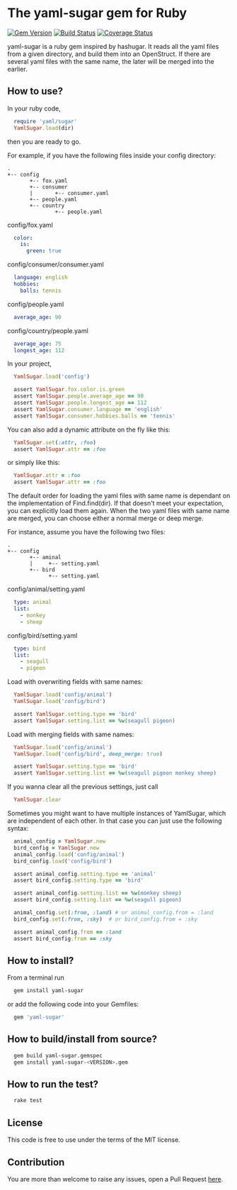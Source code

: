 # The yaml-sugar gem for Ruby

[![Gem Version](https://badge.fury.io/rb/yaml-sugar.svg)](https://badge.fury.io/rb/yaml-sugar)
[![Build Status](https://travis-ci.org/hex0cter/yaml-sugar.svg?branch=master)](https://travis-ci.org/hex0cter/yaml-sugar)
[![Coverage Status](https://coveralls.io/repos/github/hex0cter/yaml-sugar/badge.svg?branch=master)](https://coveralls.io/github/hex0cter/yaml-sugar?branch=master)

yaml-sugar is a ruby gem inspired by hashugar. It reads all the yaml files from
a given directory, and build them into an OpenStruct. If there are several yaml
files with the same name, the later will be merged into the earlier.

## How to use?

In your ruby code,

```ruby
  require 'yaml/sugar'
  YamlSugar.load(dir)
```

then you are ready to go.

For example, if you have the following files inside your config directory:

```
.
+-- config
       +-- fox.yaml
       +-- consumer
       |       +-- consumer.yaml
       +-- people.yaml
       +-- country
               +-- people.yaml
```

config/fox.yaml
```yaml
  color:
    is:
      green: true
```

config/consumer/consumer.yaml

```yaml
  language: english
  hobbies:
    balls: tennis
```

config/people.yaml

```yaml
  average_age: 90
```

config/country/people.yaml

```yaml
  average_age: 75
  longest_age: 112
```


In your project,

```ruby
  YamlSugar.load('config')

  assert YamlSugar.fox.color.is.green
  assert YamlSugar.people.average_age == 90
  assert YamlSugar.people.longest_age == 112
  assert YamlSugar.consumer.language == 'english'
  assert YamlSugar.consumer.hobbies.balls == 'tennis'
```

You can also add a dynamic attribute on the fly like this:

```ruby
  YamlSugar.set(:attr, :foo)
  assert YamlSugar.attr == :foo
```

or simply like this:

```ruby
  YamlSugar.attr = :foo
  assert YamlSugar.attr == :foo
```

The default order for loading the yaml files with same name is dependant
on the implementation of Find.find(dir). If that doesn't meet your
expectation, you can explicitly load them again. When the two yaml files
with same name are merged, you can choose either a normal merge or deep merge.

For instance, assume you have the following two files:

```
.
+-- config
       +-- aminal
       |     +-- setting.yaml
       +-- bird
             +-- setting.yaml
```

config/animal/setting.yaml

```yaml
  type: animal
  list:
    - monkey
    - sheep

```

config/bird/setting.yaml

```yaml
  type: bird
  list:
    - seagull
    - pigeon
```

Load with overwriting fields with same names:

```ruby
  YamlSugar.load('config/animal')
  YamlSugar.load('config/bird')

  assert YamlSugar.setting.type == 'bird'
  assert YamlSugar.setting.list == %w(seagull pigeon)
```

Load with merging fields with same names:

```ruby
  YamlSugar.load('config/animal')
  YamlSugar.load('config/bird', deep_merge: true)

  assert YamlSugar.setting.type == 'bird'
  assert YamlSugar.setting.list == %w(seagull pigeon monkey sheep)
```

If you wanna clear all the previous settings, just call

```ruby
  YamlSugar.clear
```

Sometimes you might want to have multiple instances of YamlSugar, which are independent
of each other. In that case you can just use the following syntax:

```ruby
  animal_config = YamlSugar.new
  bird_config = YamlSugar.new
  animal_config.load('config/animal')
  bird_config.load('config/bird')

  assert animal_config.setting.type == 'animal'
  assert bird_config.setting.type == 'bird'

  assert animal_config.setting.list == %w(monkey sheep)
  assert bird_config.setting.list == %w(seagull pigeon)

  animal_config.set(:from, :land) # or animal_config.from = :land
  bird_config.set(:from, :sky)  # or bird_config.from = :sky

  assert animal_config.from == :land
  assert bird_config.from == :sky
```

## How to install?

From a terminal run

```bash
  gem install yaml-sugar
```

or add the following code into your Gemfiles:

```ruby
  gem 'yaml-sugar'
```

## How to build/install from source?

```bash
  gem build yaml-sugar.gemspec
  gem install yaml-sugar-<VERSION>.gem
```

## How to run the test?

```bash
  rake test
```

## License

This code is free to use under the terms of the MIT license.

## Contribution

You are more than welcome to raise any issues, open a Pull Request [here](https://github.com/hex0cter/yaml-sugar).
